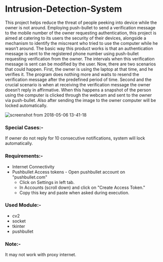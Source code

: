 # Intrusion-Detection-System
This project helps reduce the threat of people peeking into device while the owner is not around. 
Employing push-bullet to send a verification message to the mobile number of the owner requesting authentication, this project is aimed at catering to its users the security of their devices, alongside a mechanism to identify the miscreant who tried to use the computer while he wasn’t around.
The basic way this product works is that an authentication message is sent to the registered phone number using push-bullet requesting verification from the owner. The intervals when this verification message is sent can be modified by the user. Now, there are two scenarios that could happen. First, the owner is using the laptop at that time, and he verifies it. The program does nothing more and waits to resend the verification message after the predefined period of time.
Second and the crucial scenario is when at receiving the verification message the owner doesn’t reply in affirmative. When this happens a snapshot of the person using the computer is clicked through the webcam and sent to the owner via push-bullet.
Also after sending the image to the owner computer will be locked automatically.

![screenshot from 2018-05-06 13-41-18](https://user-images.githubusercontent.com/31770961/39677404-d3686cfc-5197-11e8-86e6-65055fff67e8.png)


### Special Cases:-
If owner do not reply for 10 consecutive notifications, system will lock automatically.

### Requirements:-
- Internet Connectivity
- Pushbullet Access tokens - Open pushbullet account on "pushbullet.com"
	- Click on Settings in left tab.
	- In Accounts (scroll down) and click on "Create Access Token."
	- Copy this key and paste when asked during execution.

### Used Module:-
- cv2
- socket
- tkinter
- pushbullet

### Note:-
It may not work with proxy internet.
